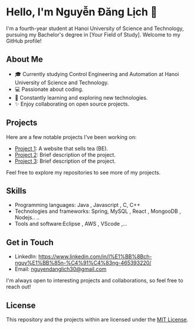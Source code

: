 # Hello, I'm Nguyễn Đăng Lịch 👋

I'm a fourth-year student at Hanoi University of Science and Technology, pursuing my Bachelor's degree in [Your Field of Study]. Welcome to my GitHub profile!

## About Me

- 🎓 Currently studying Control Engineering and Automation at Hanoi University of Science and Technology.
- 💻 Passionate about coding.
- 🌱 Constantly learning and exploring new technologies.
- ✨ Enjoy collaborating on open source projects.

## Projects

Here are a few notable projects I've been working on:

- [Project 1](https://github.com/Danglich/bantra_be_java): A website that sells tea (BE).
- [Project 2](link-to-project-2): Brief description of the project.
- [Project 3](link-to-project-3): Brief description of the project.

Feel free to explore my repositories to see more of my projects.

## Skills

- Programming languages: Java , Javascript , C, C++
- Technologies and frameworks: Spring, MySQL , React , MongooDB , Nodejs.. ..
- Tools and software:Eclipse , AWS , VScode ,...

## Get in Touch

- LinkedIn: https://www.linkedin.com/in/l%E1%BB%8Bch-nguy%E1%BB%85n-%C4%91%C4%83ng-465393220/
- Email: nguyendanglich30@gmail.com

I'm always open to interesting projects and collaborations, so feel free to reach out!

## License

This repository and the projects within are licensed under the [MIT License](LICENSE).


